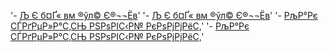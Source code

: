 '- [Љ Є б¤Ґ« вм ­®ўл© Є®¬¬Ёв](./commit_help.md)' 
'- [Љ Є б¤Ґ« вм ­®ўл© Є®¬¬Ёв](./commit_help.md)' 
'- [РљР°Рє СЃРґРµР»Р°С‚СЊ РЅРѕРІС‹Р№ РєРѕРјРјРёС‚](./commit_help.md)' 
'- [РљР°Рє СЃРґРµР»Р°С‚СЊ РЅРѕРІС‹Р№ РєРѕРјРјРёС‚](./commit_help.md)' 
